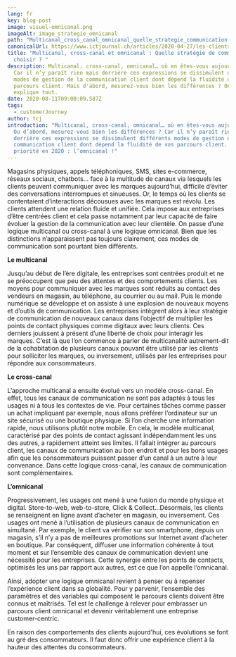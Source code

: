 ```yaml
---
lang: fr
key: blog-post
image: visuel-omnicanal.png
imageAlt: image_strategie_omnicanal
path: "Multicanal_cross_canal_omnicanal_quelle_strategie_communication "
canonicalUrl: https://www.ictjournal.ch/articles/2020-04-27/les-clients-attendent-une-relation-fluide-et-unifiee
title: "Multicanal, cross-canal et omnicanal : Quelle stratégie de communication
  choisir ? "
description: Multicanal, cross-canal, omnicanal… où en êtes-vous aujourd’hui ?
  Car il n’y paraît rien mais derrière ces expressions se dissimulent différents
  modes de gestion de la communication client dont dépend la fluidité de vos
  parcours client. Mais d'abord, mesurez-vous bien les différences ? On vous
  explique tout.
date: 2020-08-11T09:00:09.587Z
tags:
  - customerJourney
author: tcj
introduction: "Multicanal, cross-canal, omnicanal… où en êtes-vous aujourd’hui ?
  Ou d’abord, mesurez-vous bien les différences ? Car il n’y paraît rien mais
  derrière ces expressions se dissimulent différents modes de gestion de la
  communication client dont dépend la fluidité de vos parcours client. La
  priorité en 2020 : l’omnicanal !"
---
```

Magasins physiques, appels téléphoniques, SMS, sites e-commerce, réseaux sociaux, chatbots… face à la multitude de canaux via lesquels les clients peuvent communiquer avec les marques aujourd’hui, difficile d’éviter des conversations interrompues et sinueuses. Or, le temps où les clients se contentaient d’interactions décousues avec les marques est révolu. Les clients attendent une relation fluide et unifiée. Cela impose aux entreprises d’être centrées client et cela passe notamment par leur capacité de faire évoluer la gestion de la communication avec leur clientèle. On passe d’une logique multicanal ou cross-canal à une logique omnicanal. Bien que les distinctions n’apparaissent pas toujours clairement, ces modes de communication sont pourtant bien différents.

**Le multicanal**

Jusqu’au début de l’ère digitale, les entreprises sont centrées produit et ne se préoccupent que peu des attentes et des comportements clients. Les moyens pour communiquer avec les marques sont réduits au contact des vendeurs en magasin, au téléphone, au courrier ou au mail. Puis le monde numérique se développe et on assiste à une explosion de nouveaux moyens et d’outils de communication. Les entreprises intègrent alors à leur stratégie de communication de nouveaux canaux dans l’objectif de multiplier les points de contact physiques comme digitaux avec leurs clients. Ces derniers jouissent à présent d’une liberté de choix pour interagir les marques. C’est là que l’on commence à parler de multicanalité autrement-dit de la cohabitation de plusieurs canaux pouvant être utilisé par les clients pour solliciter les marques, ou inversement, utilisés par les entreprises pour répondre aux consommateurs.

**Le cross-canal**

L’approche multicanal a ensuite évolué vers un modèle cross-canal. En effet, tous les canaux de communication ne sont pas adaptés à tous les usages ni à tous les contextes de vie. Pour certaines tâches comme passer un achat impliquant par exemple, nous allons préférer l’ordinateur sur un site sécurisé ou une boutique physique. Si l’on cherche une information rapide, nous utilisons plutôt notre mobile. En cela, le modèle multicanal, caractérisé par des points de contact agissant indépendamment les uns des autres, a rapidement atteint ses limites. Il fallait intégrer au parcours client, les canaux de communication au bon endroit et pour les bons usages afin que les consommateurs puissent passer d’un canal à un autre à leur convenance. Dans cette logique cross-canal, les canaux de communication sont complémentaires.

**L’omnicanal**

Progressivement, les usages ont mené à une fusion du monde physique et digital. Store-to-web, web-to-store, Click & Collect…Désormais, les clients se renseignent en ligne avant d’acheter en magasin, ou inversement. Ces usages ont mené à l’utilisation de plusieurs canaux de communication en simultané. Par exemple, le client va vérifier sur son smartphone, depuis un magasin, s’il n’y a pas de meilleures promotions sur Internet avant d’acheter en boutique. Par conséquent, diffuser une information cohérente à tout moment et sur l’ensemble des canaux de communication devient une nécessité pour les entreprises. Cette synergie entre les points de contacts, optimisés les uns par rapport aux autres, est ce que l’on appelle l’omnicanal.

Ainsi, adopter une logique omnicanal revient à penser ou à repenser l’expérience client dans sa globalité. Pour y parvenir, l’ensemble des paramètres et des variables qui composent le parcours clients doivent être connus et maîtrisés. Tel est le challenge à relever pour embrasser un parcours client omnicanal et devenir véritablement une entreprise customer-centric.

En raison des comportements des clients aujourd'hui, ces évolutions se font au gré des consommateurs. Il faut donc offrir une expérience client à la hauteur des attentes du consommateurs.